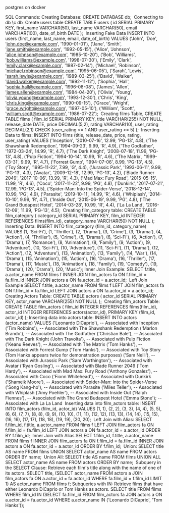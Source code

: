 postgres on docker

SQL
Commands:
Creating Database:
CREATE DATABASE db;
​
Connecting to db
\c db
​
Create users table
CREATE TABLE users (
id SERIAL PRIMARY KEY,
first_name VARCHAR(50),
last_name VARCHAR(50),
email VARCHAR(100),
date_of_birth DATE
);
​
Inserting Fake Data
INSERT INTO users (first_name, last_name, email, date_of_birth) VALUES
('John', 'Doe', 'john.doe@example.com', '1990-01-01'),
('Jane', 'Smith', 'jane.smith@example.com', '1992-05-15'),
('Alice', 'Johnson', 'alice.johnson@example.com', '1985-10-20'),
('Bob', 'Williams', 'bob.williams@example.com', '1998-07-30'),
('Emily', 'Clark', 'emily.clark@example.com', '1987-02-14'),
('Michael', 'Robinson', 'michael.robinson@example.com', '1995-06-05'),
('Sarah', 'Lewis', 'sarah.lewis@example.com', '1989-03-25'),
('David', 'Walker', 'david.walker@example.com', '1992-11-12'),
('Sophia', 'Hall', 'sophia.hall@example.com', '1996-08-08'),
('James', 'Allen', 'james.allen@example.com', '1984-04-20'),
('Olivia', 'Young', 'olivia.young@example.com', '1993-12-30'),
('Chris', 'King', 'chris.king@example.com', '1990-09-15'),
('Grace', 'Wright', 'grace.wright@example.com', '1997-05-10'),
('William', 'Scott', 'william.scott@example.com', '1986-07-22');
​
Creating films Table,
CREATE TABLE films (
film_id SERIAL PRIMARY KEY,
title VARCHAR(255) NOT NULL,
release_date DATE,
price DECIMAL(5,2),
rating VARCHAR(10),
user_rating DECIMAL(2,1) CHECK (user_rating >= 1 AND user_rating <= 5)
);
​
Inserting Data to films:
INSERT INTO films (title, release_date, price, rating, user_rating) VALUES
('Inception', '2010-07-16', 12.99, 'PG-13', 4.8),
('The Shawshank Redemption', '1994-09-23', 9.99, 'R', 4.9),
('The Godfather', '1972-03-24', 14.99, 'R', 4.7),
('The Dark Knight', '2008-07-18', 11.99, 'PG-13', 4.8),
('Pulp Fiction', '1994-10-14', 10.99, 'R', 4.6),
('The Matrix', '1999-03-31', 9.99, 'R', 4.7),
('Forrest Gump', '1994-07-06', 8.99, 'PG-13', 4.5),
('Toy Story', '1995-11-22', 7.99, 'G', 4.4),
('Jurassic Park', '1993-06-11', 9.99, 'PG-13', 4.3),
('Avatar', '2009-12-18', 12.99, 'PG-13', 4.2),
('Blade Runner 2049', '2017-10-06', 13.99, 'R', 4.3),
('Mad Max: Fury Road', '2015-05-15', 11.99, 'R', 4.6),
('Coco', '2017-11-22', 9.99, 'PG', 4.8),
('Dunkirk', '2017-07-21', 12.99, 'PG-13', 4.5),
('Spider-Man: Into the Spider-Verse', '2018-12-14', 10.99, 'PG', 4.9),
('Parasite', '2019-10-11', 14.99, 'R', 4.6),
('Whiplash', '2014-10-10', 9.99, 'R', 4.7),
('Inside Out', '2015-06-19', 9.99, 'PG', 4.8),
('The Grand Budapest Hotel', '2014-03-28', 10.99, 'R', 4.4),
('La La Land', '2016-12-09', 11.99, 'PG-13', 4.5);
​
Creating film_category table:
CREATE TABLE film_category (
category_id SERIAL PRIMARY KEY,
film_id INTEGER REFERENCES films(film_id),
category_name VARCHAR(50) NOT NULL
);
​
Inserting Data:
INSERT INTO film_category (film_id, category_name) VALUES
(1, 'Sci-Fi'),
(1, 'Thriller'),
(2, 'Drama'),
(3, 'Crime'),
(3, 'Drama'),
(4, 'Action'),
(4, 'Thriller'),
(5, 'Crime'),
(5, 'Drama'),
(6, 'Sci-Fi'),
(6, 'Action'),
(7, 'Drama'),
(7, 'Romance'),
(8, 'Animation'),
(8, 'Family'),
(9, 'Action'),
(9, 'Adventure'),
(10, 'Sci-Fi'),
(10, 'Adventure'),
(11, 'Sci-Fi'),
(11, 'Drama'),
(12, 'Action'),
(12, 'Adventure'),
(13, 'Animation'),
(13, 'Family'),
(14, 'War'),
(14, 'Drama'),
(15, 'Animation'),
(15, 'Action'),
(16, 'Drama'),
(16, 'Thriller'),
(17, 'Drama'),
(17, 'Music'),
(18, 'Animation'),
(18, 'Family'),
(19, 'Comedy'),
(19, 'Drama'),
(20, 'Drama'),
(20, 'Music');
​
Inner Join Example:
SELECT f.title, a.actor_name
FROM films f
INNER JOIN film_actors fa ON f.film_id = fa.film_id
INNER JOIN actors a ON fa.actor_id = a.actor_id;
​
Left Join Example
SELECT f.title, a.actor_name
FROM films f
LEFT JOIN film_actors fa ON f.film_id = fa.film_id
LEFT JOIN actors a ON fa.actor_id = a.actor_id;
​
Creating Actors Table:
CREATE TABLE actors (
actor_id SERIAL PRIMARY KEY,
actor_name VARCHAR(255) NOT NULL
);
​
Creating film_actors Table:
CREATE TABLE film_actors (
film_id INTEGER REFERENCES films(film_id),
actor_id INTEGER REFERENCES actors(actor_id),
PRIMARY KEY (film_id, actor_id)
);
​
Inserting data into actors table:
INSERT INTO actors (actor_name) VALUES
('Leonardo DiCaprio'), -- Associated with Inception
('Tim Robbins'), -- Associated with The Shawshank Redemption
('Marlon Brando'), -- Associated with The Godfather
('Christian Bale'), -- Associated with The Dark Knight
('John Travolta'), -- Associated with Pulp Fiction
('Keanu Reeves'), -- Associated with The Matrix
('Tom Hanks'), -- Associated with Forrest Gump
('Tom Hanks'), -- Associated with Toy Story (Tom Hanks appears twice for demonstration purposes)
('Sam Neill'), -- Associated with Jurassic Park
('Sam Worthington'), -- Associated with Avatar
('Ryan Gosling'), -- Associated with Blade Runner 2049
('Tom Hardy'), -- Associated with Mad Max: Fury Road
('Anthony Gonzalez'), -- Associated with Coco
('Fionn Whitehead'), -- Associated with Dunkirk
('Shameik Moore'), -- Associated with Spider-Man: Into the Spider-Verse
('Song Kang-ho'), -- Associated with Parasite
('Miles Teller'), -- Associated with Whiplash
('Amy Poehler'), -- Associated with Inside Out
('Ralph Fiennes'), -- Associated with The Grand Budapest Hotel
('Emma Stone'); -- Associated with La La Land
​
Inserting data into film_actors table:
INSERT INTO film_actors (film_id, actor_id) VALUES
(1, 1),
(2, 2),
(3, 3),
(4, 4),
(5, 5),
(6, 6),
(7, 7),
(8, 8),
(9, 9),
(10, 10),
(11, 11),
(12, 12),
(13, 13),
(14, 14),
(15, 15),
(16, 16),
(17, 17),
(18, 18),
(19, 19),
(20, 20);
​
Left Join with Alias:
SELECT
f.film_id,
f.title,
a.actor_name
FROM
films f
LEFT JOIN
film_actors fa ON f.film_id = fa.film_id
LEFT JOIN
actors a ON fa.actor_id = a.actor_id
ORDER BY
f.film_id;
​
Inner Join with Alias
SELECT
f.film_id,
f.title,
a.actor_name
FROM
films f
INNER JOIN
film_actors fa ON f.film_id = fa.film_id
INNER JOIN
actors a ON fa.actor_id = a.actor_id
ORDER BY
f.film_id;
​
Union:
SELECT title AS name
FROM films
UNION
SELECT actor_name AS name
FROM actors
ORDER BY name;
​
Union All:
SELECT title AS name
FROM films
UNION ALL
SELECT actor_name AS name
FROM actors
ORDER BY name;
​
Subquery in the SELECT Clause:
Retrieve each film's title along with the name of one of its actors.
SELECT title,
(SELECT actor_name
FROM actors a
JOIN film_actors fa ON a.actor_id = fa.actor_id
WHERE fa.film_id = f.film_id
LIMIT 1) AS actor_name
FROM films f;
​
Subqueries with IN:
Retrieve films that have either Leonardo DiCaprio or Tom Hanks as actors.
SELECT title
FROM films
WHERE film_id IN
(SELECT fa.film_id
FROM film_actors fa
JOIN actors a ON a.actor_id = fa.actor_id
WHERE a.actor_name IN ('Leonardo DiCaprio', 'Tom Hanks'));
